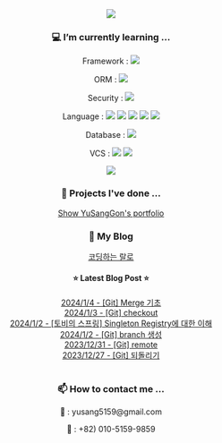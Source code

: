 
<div align="center">
<img src="https://capsule-render.vercel.app/api?type=waving&color=d9ead3&height=300&section=header&text=YuSangGon's%20Profile&desc=Hopefully%20Desire%20Back-End%20Developer&fontSize=40&descSize=15&fontAlignY=40" />
<br>
<h3> 💻 I’m currently learning ... </h3> 
<p> Framework : <img src="https://img.shields.io/badge/Spring-6DB33F?style=flat-sqare&logo=spring&logoColor=white"></p>
<p> ORM : <img src="https://img.shields.io/badge/Spring_Data_Jpa-6DB33F?style=flat-sqare&logo=spring&logoColor=white"></p>
<p> Security : <img src="https://img.shields.io/badge/Spring_Security-6DB33F?style=flat-sqare&logo=Spring-Security&logoColor=white"></p>
<p> Language : <img src="https://img.shields.io/badge/Java-ED8B00?style=flat-sqare&logo=openjdk&logoColor=white"> <img src="https://img.shields.io/badge/JavaScript-F7DF1E?style=flat-sqare&logo=JavaScript&logoColor=white"> <img src="https://img.shields.io/badge/jQuery-0769AD?style=flat-sqare&logo=jquery&logoColor=white"> <img src="https://img.shields.io/badge/CSS3-1572B6?style=flat-sqare&logo=css3&logoColor=white"> <img src="https://img.shields.io/badge/HTML5-E34F26?style=flat-sqare&logo=html5&logoColor=white"></p>
<p> Database : <img src="https://img.shields.io/badge/MySQL-005C84?style=flat-sqare&logo=mysql&logoColor=white"></p>
<p> VCS : <img src="https://img.shields.io/badge/GIT-E44C30?style=flat-sqare&logo=git&logoColor=white"> <img src="https://img.shields.io/badge/GitHub-100000?style=flat-sqare&logo=github&logoColor=white"></p>
<img src="https://github-readme-stats.vercel.app/api/top-langs/?username=YuSangGon&theme=blue-gree">
<br>
<h3> 📝 Projects I've done ... </h3>
<a href="https://github.com/YuSangGon/portfolio">Show YuSangGon's portfolio</a>
<br>
<h3> 📓 My Blog </h3>
<a href="https://codingralro.tistory.com">코딩하는 랄로</a>
<br>
<h4>⭐ Latest Blog Post ⭐</h4>
<a href='https://codingralro.tistory.com/265'>2024/1/4 - [Git] Merge 기초</a><br>
<a href='https://codingralro.tistory.com/264'>2024/1/3 - [Git] checkout</a><br>
<a href='https://codingralro.tistory.com/263'>2024/1/2 - [토비의 스프링] Singleton Registry에 대한 이해</a><br>
<a href='https://codingralro.tistory.com/262'>2024/1/2 - [Git] branch 생성</a><br>
<a href='https://codingralro.tistory.com/261'>2023/12/31 - [Git] remote</a><br>
<a href='https://codingralro.tistory.com/260'>2023/12/27 - [Git] 되돌리기</a><br>

<br>
<h3> 📫 How to contact me ... </h3>
<p>📧 : yusang5159@gmail.com</p>
<p>📱 : +82) 010-5159-9859</p>
</div>
